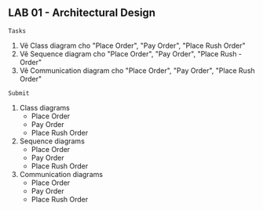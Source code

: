 ## LAB 01 - Architectural Design

`Tasks`
1. Vẽ Class diagram cho "Place Order", "Pay Order", "Place Rush Order"
2. Vẽ Sequence diagram cho "Place Order", "Pay Order", "Place Rush - Order"
3. Vẽ Communication diagram cho "Place Order", "Pay Order", "Place Rush Order"

`Submit`
1. Class diagrams
    - Place Order
    - Pay Order
    - Place Rush Order
2. Sequence diagrams
    - Place Order
    - Pay Order
    - Place Rush Order
3. Communication diagrams
    - Place Order
    - Pay Order
    - Place Rush Order